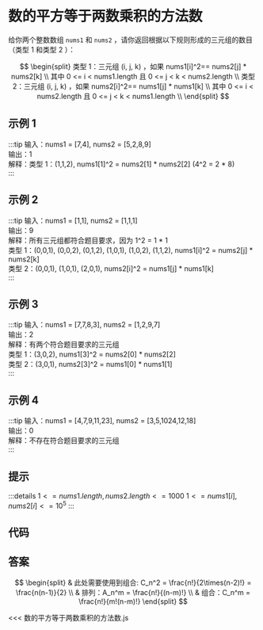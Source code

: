 # 数的平方等于两数乘积的方法数
<algorithm-level level="1"/>

给你两个整数数组 `nums1` 和 `nums2` ，请你返回根据以下规则形成的三元组的数目（类型 1 和类型 2 ）：

$$
\begin{split}
类型 1：三元组 (i, j, k) ，如果 nums1[i]^2== nums2[j] * nums2[k] \\
其中 0 <= i < nums1.length 且 0 <= j < k < nums2.length \\
类型 2：三元组 (i, j, k) ，如果 nums2[i]^2== nums1[j] * nums1[k] \\
其中 0 <= i < nums2.length 且 0 <= j < k < nums1.length \\
\end{split}
$$

## 示例 1

:::tip
输入：nums1 = [7,4], nums2 = [5,2,8,9]<br/>
输出：1<br/>
解释：类型 1：(1,1,2), nums1[1]^2 = nums2[1] * nums2[2] (4^2 = 2 * 8)<br/>
:::

## 示例 2

:::tip
输入：nums1 = [1,1], nums2 = [1,1,1]<br/>
输出：9<br/>
解释：所有三元组都符合题目要求，因为 1^2 = 1 * 1<br/>
类型 1：(0,0,1), (0,0,2), (0,1,2), (1,0,1), (1,0,2), (1,1,2), nums1[i]^2 = nums2[j] * nums2[k]<br/>
类型 2：(0,0,1), (1,0,1), (2,0,1), nums2[i]^2 = nums1[j] * nums1[k]<br/>
:::

## 示例 3

:::tip
输入：nums1 = [7,7,8,3], nums2 = [1,2,9,7]<br/>
输出：2<br/>
解释：有两个符合题目要求的三元组<br/>
类型 1：(3,0,2), nums1[3]^2 = nums2[0] * nums2[2]<br/>
类型 2：(3,0,1), nums2[3]^2 = nums1[0] * nums1[1]<br/>
:::

## 示例 4

:::tip
输入：nums1 = [4,7,9,11,23], nums2 = [3,5,1024,12,18]<br/>
输出：0<br/>
解释：不存在符合题目要求的三元组<br/>
:::

## 提示

:::details
$1 <= nums1.length, nums2.length <= 1000$
$1 <= nums1[i], nums2[i] <= 10^5$
:::

## 代码
<stackblitz project-id="number-of-ways-where-square-of-number-is-equal-to-produc"/>

## 答案

$$
\begin{split}
    & 此处需要使用到组合: C_n^2 = \frac{n!}{2\times(n-2)!} = \frac{n(n-1)}{2} \\
    & 排列：A_n^m = \frac{n!}{(n-m)!} \\
    & 组合：C_n^m = \frac{n!}{m!(n-m)!}
\end{split}
$$

<<< 数的平方等于两数乘积的方法数.js

